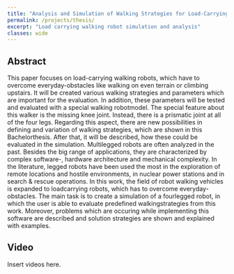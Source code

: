 ```yaml
---
title: "Analysis and Simulation of Walking Strategies for Load-Carrying Walking Robots"
permalink: /projects/thesis/
excerpt: "Load carrying walking robot simulation and analysis"
classes: wide
---
```


## Abstract

This paper focuses on load-carrying walking robots, which have to overcome everyday-obstacles like walking on even terrain or climbing upstairs. It will be created various walking strategies and parameters which are important for the evaluation. In addition, these parameters will be tested and evaluated with a special walking robotmodel. The special feature about this walker is the missing knee joint. Instead, there is a prismatic joint at all of the four legs. Regarding this aspect, there are new possibilities in defining and variation of walking strategies, which are shown in this Bachelorthesis. After that, it will be described, how these could be evaluated in the simulation. Multilegged robots are often analyzed in the past. Besides the big range of applications, they are characterized by complex software-, hardware architecture and mechanical complexity. In the literature, legged robots have been used the most in the exploration of remote locations and hostile environments, in nuclear power stations and in search & rescue operations. In this work, the field of robot walking vehicles is expanded to loadcarrying robots, which has to overcome everyday-obstacles. The main task is to create a simulation of a fourlegged robot, in which the user is able to evaluate predefined walkingstrategies from this work. Moreover, problems which are occuring while implementing this software are described and solution strategies are shown and explained with examples.

## Video

Insert videos here.
